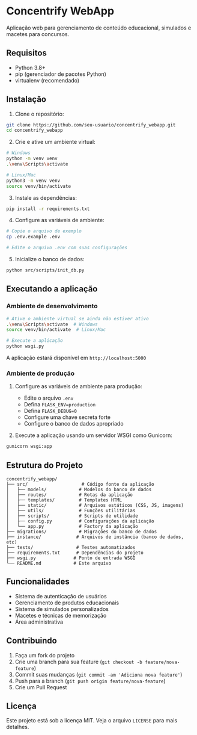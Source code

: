 # Concentrify WebApp

Aplicação web para gerenciamento de conteúdo educacional, simulados e macetes para concursos.

## Requisitos

- Python 3.8+
- pip (gerenciador de pacotes Python)
- virtualenv (recomendado)

## Instalação

1. Clone o repositório:
```bash
git clone https://github.com/seu-usuario/concentrify_webapp.git
cd concentrify_webapp
```

2. Crie e ative um ambiente virtual:
```bash
# Windows
python -m venv venv
.\venv\Scripts\activate

# Linux/Mac
python3 -m venv venv
source venv/bin/activate
```

3. Instale as dependências:
```bash
pip install -r requirements.txt
```

4. Configure as variáveis de ambiente:
```bash
# Copie o arquivo de exemplo
cp .env.example .env

# Edite o arquivo .env com suas configurações
```

5. Inicialize o banco de dados:
```bash
python src/scripts/init_db.py
```

## Executando a aplicação

### Ambiente de desenvolvimento

```bash
# Ative o ambiente virtual se ainda não estiver ativo
.\venv\Scripts\activate  # Windows
source venv/bin/activate  # Linux/Mac

# Execute a aplicação
python wsgi.py
```

A aplicação estará disponível em `http://localhost:5000`

### Ambiente de produção

1. Configure as variáveis de ambiente para produção:
   - Edite o arquivo `.env`
   - Defina `FLASK_ENV=production`
   - Defina `FLASK_DEBUG=0`
   - Configure uma chave secreta forte
   - Configure o banco de dados apropriado

2. Execute a aplicação usando um servidor WSGI como Gunicorn:
```bash
gunicorn wsgi:app
```

## Estrutura do Projeto

```
concentrify_webapp/
├── src/                    # Código fonte da aplicação
│   ├── models/            # Modelos do banco de dados
│   ├── routes/            # Rotas da aplicação
│   ├── templates/         # Templates HTML
│   ├── static/            # Arquivos estáticos (CSS, JS, imagens)
│   ├── utils/             # Funções utilitárias
│   ├── scripts/           # Scripts de utilidade
│   ├── config.py          # Configurações da aplicação
│   └── app.py             # Factory da aplicação
├── migrations/            # Migrações do banco de dados
├── instance/             # Arquivos de instância (banco de dados, etc)
├── tests/                # Testes automatizados
├── requirements.txt      # Dependências do projeto
├── wsgi.py              # Ponto de entrada WSGI
└── README.md            # Este arquivo
```

## Funcionalidades

- Sistema de autenticação de usuários
- Gerenciamento de produtos educacionais
- Sistema de simulados personalizados
- Macetes e técnicas de memorização
- Área administrativa

## Contribuindo

1. Faça um fork do projeto
2. Crie uma branch para sua feature (`git checkout -b feature/nova-feature`)
3. Commit suas mudanças (`git commit -am 'Adiciona nova feature'`)
4. Push para a branch (`git push origin feature/nova-feature`)
5. Crie um Pull Request

## Licença

Este projeto está sob a licença MIT. Veja o arquivo `LICENSE` para mais detalhes. 